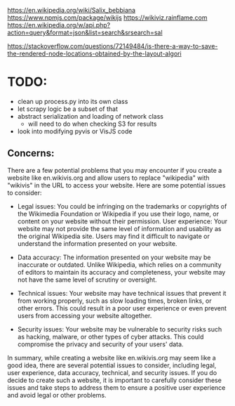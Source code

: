 https://en.wikipedia.org/wiki/Salix_bebbiana
https://www.npmjs.com/package/wikijs
https://wikiviz.rainflame.com
https://en.wikipedia.org/w/api.php?action=query&format=json&list=search&srsearch=sal

https://stackoverflow.com/questions/72149484/is-there-a-way-to-save-the-rendered-node-locations-obtained-by-the-layout-algori

# TODO:

- clean up process.py into its own class
- let scrapy logic be a subset of that
- abstract serialization and loading of network class
  - will need to do when checking S3 for results
- look into modifying pyvis or VisJS code

## Concerns:

There are a few potential problems that you may encounter if you create a website like en.wikivis.org and allow users to replace "wikipedia" with "wikivis" in the URL to access your website. Here are some potential issues to consider:

- Legal issues: You could be infringing on the trademarks or copyrights of the Wikimedia Foundation or Wikipedia if you use their logo, name, or content on your website without their permission.
  User experience: Your website may not provide the same level of information and usability as the original Wikipedia site. Users may find it difficult to navigate or understand the information presented on your website.

- Data accuracy: The information presented on your website may be inaccurate or outdated. Unlike Wikipedia, which relies on a community of editors to maintain its accuracy and completeness, your website may not have the same level of scrutiny or oversight.

- Technical issues: Your website may have technical issues that prevent it from working properly, such as slow loading times, broken links, or other errors. This could result in a poor user experience or even prevent users from accessing your website altogether.

- Security issues: Your website may be vulnerable to security risks such as hacking, malware, or other types of cyber attacks. This could compromise the privacy and security of your users' data.

In summary, while creating a website like en.wikivis.org may seem like a good idea, there are several potential issues to consider, including legal, user experience, data accuracy, technical, and security issues. If you do decide to create such a website, it is important to carefully consider these issues and take steps to address them to ensure a positive user experience and avoid legal or other problems.
